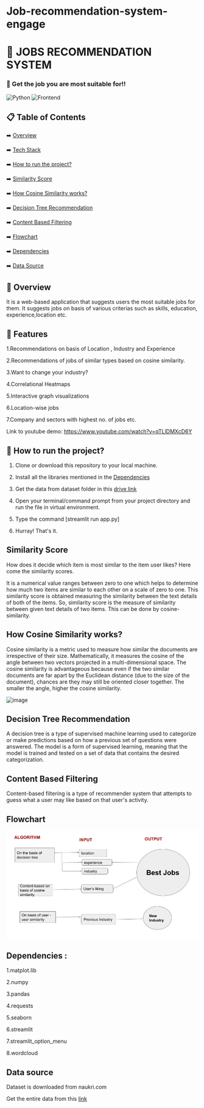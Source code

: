 # Job-recommendation-system-engage

# 📖 JOBS RECOMMENDATION SYSTEM
### 🧐 Get the job you are most suitable for!!


![Python](https://img.shields.io/badge/Python-3.9-blueviolet)
![Frontend](https://img.shields.io/badge/Framework-streamlit-red)
<!-- ![Frontend](https://img.shields.io/badge/Frontend-HTML/CSS/JS-green) -->
<!-- ![DATA](https://img.shields.io/badge/naukri.com) -->
## 📋 Table of Contents
 ➡️   [Overview](#-overview)
 
 ➡️   [Tech Stack](#-tech-stack)
 
 ➡️   [How to run the project?](#-how-to-run-the-project?)
 
 ➡️   [Similarity Score](#-similarity-score)
 
 ➡️   [How Cosine Similarity works?](#-how-cosine-similarity-works?)
 
 ➡️   [Decision Tree Recommendation](#-decision-tree-recommendation) 
 
 ➡️   [Content Based Filtering](#-content-based-filtering) 
 
 ➡️   [Flowchart](#-flowchart) 
 
 ➡️   [Dependencies](#-dependencies)
 
 ➡️   [Data Source](#-data-source)
 

## 👩‍ Overview
It is a web-based application that suggests users the most suitable jobs for them.
It suggests jobs on basis of various criterias such as skills, education, experience,location etc.

## 👬 Features
1.Recommendations on basis of Location , Industry and Experience

2.Recommendations of jobs of similar types based on cosine similarity.

3.Want to change your industry?

4.Correlational Heatmaps

5.Interactive graph visualizations

6.Location-wise jobs

7.Company and sectors with highest no. of jobs 
etc.


<!-- Check out the live demo: https://mrswsa.herokuapp.com/ -->

Link to youtube demo: https://www.youtube.com/watch?v=qTLlDMXcD6Y


## 👩‍ How to run the project?

1. Clone or download this repository to your local machine.

2. Install all the libraries mentioned in the [Dependencies](#-dependencies)

3. Get the data from dataset folder in this [drive link](https://drive.google.com/drive/folders/1jGbHGVFk_FtySDhIKmZd1VjJdtfuq-bI?usp=sharing)

4. Open your terminal/command prompt from your project directory and run the file in virtual environment.
6. Type the command [streamlit run app.py]
7. Hurray! That's it.

##  Similarity Score 

   How does it decide which item is most similar to the item user likes? Here come the similarity scores.
   
   It is a numerical value ranges between zero to one which helps to determine how much two items are similar to each other on a scale of zero to one. This similarity score is obtained measuring the similarity between the text details of both of the items. So, similarity score is the measure of similarity between given text details of two items. This can be done by cosine-similarity.
   
##  How Cosine Similarity works?
  Cosine similarity is a metric used to measure how similar the documents are irrespective of their size. Mathematically, it measures the cosine of the angle between two vectors projected in a multi-dimensional space. The cosine similarity is advantageous because even if the two similar documents are far apart by the Euclidean distance (due to the size of the document), chances are they may still be oriented closer together. The smaller the angle, higher the cosine similarity.
  
  ![image](https://user-images.githubusercontent.com/36665975/70401457-a7530680-1a55-11ea-9158-97d4e8515ca4.png)
  
 ##  Decision Tree Recommendation
  A decision tree is a type of supervised machine learning used to categorize or make predictions based on how a previous set of questions were answered. The model is a form of supervised learning, meaning that the model is trained and tested on a set of data that contains the desired categorization.
  
 ## Content Based Filtering
 Content-based filtering is a type of recommender system that attempts to guess what a user may like based on that user's activity. 
 
 ## Flowchart
 ![image](flowchart.png)

 ##  Dependencies :  
  1.matplot.lib
  
  2.numpy
  
  3.pandas
  
  4.requests
  
  5.seaborn
  
  6.streamlit
  
  7.streamlit_option_menu
  
  8.wordcloud
##  Data source 
   Dataset is downloaded from naukri.com
   
  Get the entire data from this [link](https://drive.google.com/drive/folders/1jGbHGVFk_FtySDhIKmZd1VjJdtfuq-bI?usp=sharing)



